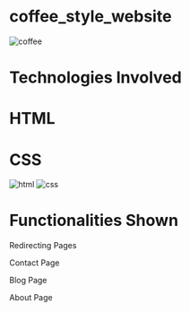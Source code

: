 # coffee_style_website
<img src="https://thumbs.dreamstime.com/b/coffee-cup-beans-26448276.jpg" alt="coffee" />
<h1>Technologies Involved</h1>
<h1>HTML</h1>
<h1>CSS</h1>
<img src="https://camo.githubusercontent.com/93628baa0ee70f6279f1b9d89cb86c3d4be707798b318768e1b0333f3b1749c3/68747470733a2f2f63646e2d69636f6e732d706e672e666c617469636f6e2e636f6d2f3132382f353936382f353936383236372e706e67" alt="html" />
<img src="https://camo.githubusercontent.com/986f9bc80042525f93c67d6034d688dc09bf6235bae28671d01b02a13cf75566/68747470733a2f2f63646e2d69636f6e732d706e672e666c617469636f6e2e636f6d2f3132382f353936382f353936383234322e706e67" alt="css" />
<h1>Functionalities Shown</h1>
<p>Redirecting Pages</p>
<p>Contact Page</p>
<p>Blog Page</p>
<p>About Page</p>
